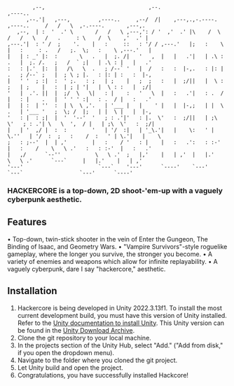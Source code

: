 ```                                                                                                                     
        ,--,                                 ,--.                                    ,----..                         
      ,--.'|   ,---,         ,----..     ,--/  /|    ,---,.,-.----.     ,----..     /   /   \  ,-.----.       ,---,. 
   ,--,  | :  '  .' \       /   /   \ ,---,': / '  ,'  .' |\    /  \   /   /   \   /   .     : \    /  \    ,'  .' | 
,---.'|  : ' /  ;    '.    |   :     ::   : '/ / ,---.'   |;   :    \ |   :     : .   /   ;.  \;   :    \ ,---.'   | 
|   | : _' |:  :       \   .   |  ;. /|   '   ,  |   |   .'|   | .\ : .   |  ;. /.   ;   /  ` ;|   | .\ : |   |   .' 
:   : |.'  |:  |   /\   \  .   ; /--` '   |  /   :   :  |-,.   : |: | .   ; /--` ;   |  ; \ ; |.   : |: | :   :  |-, 
|   ' '  ; :|  :  ' ;.   : ;   | ;    |   ;  ;   :   |  ;/||   |  \ : ;   | ;    |   :  | ; | '|   |  \ : :   |  ;/| 
'   |  .'. ||  |  ;/  \   \|   : |    :   '   \  |   :   .'|   : .  / |   : |    .   |  ' ' ' :|   : .  / |   :   .' 
|   | :  | ''  :  | \  \ ,'.   | '___ |   |    ' |   |  |-,;   | |  \ .   | '___ '   ;  \; /  |;   | |  \ |   |  |-, 
'   : |  : ;|  |  '  '--'  '   ; : .'|'   : |.  \'   :  ;/||   | ;\  \'   ; : .'| \   \  ',  / |   | ;\  \'   :  ;/| 
|   | '  ,/ |  :  :        '   | '/  :|   | '_\.'|   |    \:   ' | \.''   | '/  :  ;   :    /  :   ' | \.'|   |    \ 
;   : ;--'  |  | ,'        |   :    / '   : |    |   :   .':   : :-'  |   :    /    \   \ .'   :   : :-'  |   :   .' 
|   ,/      `--''           \   \ .'  ;   |,'    |   | ,'  |   |.'     \   \ .'      `---`     |   |.'    |   | ,'   
'---'                        `---`    '---'      `----'    `---'        `---`                  `---'      `----'     
```
### **HACKERCORE** is a top-down, 2D shoot-'em-up with a vaguely cyberpunk aesthetic.

## Features
• Top-down, twin-stick shooter in the vein of Enter the Gungeon, The Binding of Isaac, and Geometry Wars.
• "Vampire Survivors"-style roguelike gameplay, where the longer you survive, the stronger you become.
• A variety of enemies and weapons which allow for infinite replayability.
• A vaguely cyberpunk, dare I say "hackercore," aesthetic.

## Installation
1. Hackercore is being developed in Unity 2022.3.13f1. To install the most current development build, you must have this version of Unity installed.
Refer to the [Unity documentation to install Unity](https://docs.unity3d.com/Manual/GettingStartedInstallingUnity.html). This Unity version can be found in the [Unity Download Archive](https://unity.com/releases/editor/archive).
2. Clone the git repository to your local machine.
3. In the projects section of the Unity Hub, select "Add." ("Add from disk," if you open the dropdown menu).
4. Navigate to the folder where you cloned the git project.
5. Let Unity build and open the project.
6. Congratulations, you have successfully installed Hackcore!